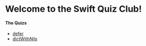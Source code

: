 # Welcome to the Swift Quiz Club!

#### The Quizs
- [defer](https://github.com/gannasong/swift-quiz-club/tree/master/defer)
- [dictWithNils](https://github.com/gannasong/swift-quiz-club/tree/master/dictWithNils/dictWithNils.playground)
